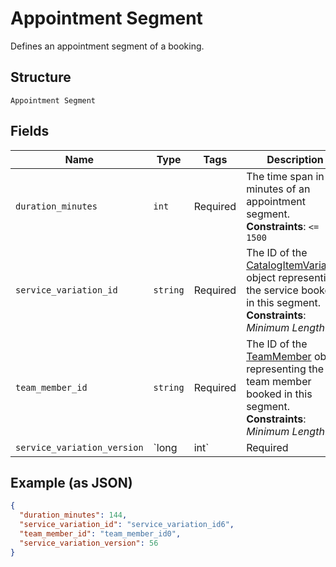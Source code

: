 
# Appointment Segment

Defines an appointment segment of a booking.

## Structure

`Appointment Segment`

## Fields

| Name | Type | Tags | Description |
|  --- | --- | --- | --- |
| `duration_minutes` | `int` | Required | The time span in minutes of an appointment segment.<br>**Constraints**: `<= 1500` |
| `service_variation_id` | `string` | Required | The ID of the [CatalogItemVariation](#type-CatalogItemVariation) object representing the service booked in this segment.<br>**Constraints**: *Minimum Length*: `1` |
| `team_member_id` | `string` | Required | The ID of the [TeamMember](#type-TeamMember) object representing the team member booked in this segment.<br>**Constraints**: *Minimum Length*: `1` |
| `service_variation_version` | `long|int` | Required | The current version of the item variation representing the service booked in this segment. |

## Example (as JSON)

```json
{
  "duration_minutes": 144,
  "service_variation_id": "service_variation_id6",
  "team_member_id": "team_member_id0",
  "service_variation_version": 56
}
```

